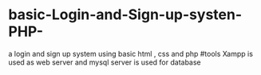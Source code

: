 # basic-Login-and-Sign-up-systen-PHP-
a login and sign up system using basic html , css and php
#tools
Xampp is used as web server and mysql server is used for database
